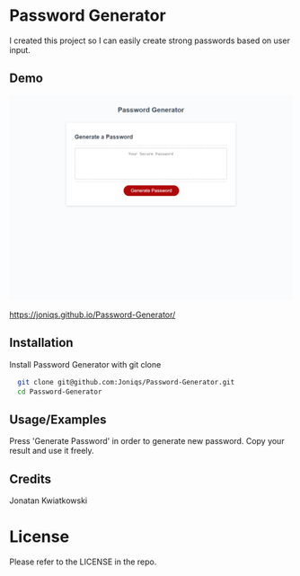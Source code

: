 
# Password Generator

I created this project so I can easily create strong passwords based on user input.



## Demo

![Alt text](/Password-Generator.png)

https://joniqs.github.io/Password-Generator/


## Installation

Install Password Generator with git clone

```bash
  git clone git@github.com:Joniqs/Password-Generator.git
  cd Password-Generator
```
    
## Usage/Examples

Press 'Generate Password' in order to generate new password. Copy your result and use it freely.

## Credits

Jonatan Kwiatkowski
# License

Please refer to the LICENSE in the repo.


